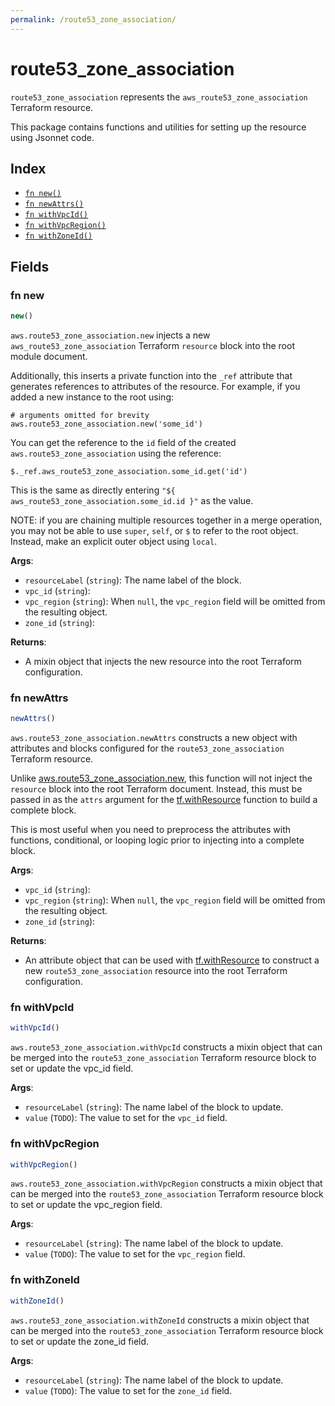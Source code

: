 ```yaml
---
permalink: /route53_zone_association/
---
```


# route53_zone_association

`route53_zone_association` represents the `aws_route53_zone_association` Terraform resource.



This package contains functions and utilities for setting up the resource using Jsonnet code.


## Index

* [`fn new()`](#fn-new)
* [`fn newAttrs()`](#fn-newattrs)
* [`fn withVpcId()`](#fn-withvpcid)
* [`fn withVpcRegion()`](#fn-withvpcregion)
* [`fn withZoneId()`](#fn-withzoneid)

## Fields

### fn new

```ts
new()
```


`aws.route53_zone_association.new` injects a new `aws_route53_zone_association` Terraform `resource`
block into the root module document.

Additionally, this inserts a private function into the `_ref` attribute that generates references to attributes of the
resource. For example, if you added a new instance to the root using:

    # arguments omitted for brevity
    aws.route53_zone_association.new('some_id')

You can get the reference to the `id` field of the created `aws.route53_zone_association` using the reference:

    $._ref.aws_route53_zone_association.some_id.get('id')

This is the same as directly entering `"${ aws_route53_zone_association.some_id.id }"` as the value.

NOTE: if you are chaining multiple resources together in a merge operation, you may not be able to use `super`, `self`,
or `$` to refer to the root object. Instead, make an explicit outer object using `local`.

**Args**:
  - `resourceLabel` (`string`): The name label of the block.
  - `vpc_id` (`string`): 
  - `vpc_region` (`string`):  When `null`, the `vpc_region` field will be omitted from the resulting object.
  - `zone_id` (`string`): 

**Returns**:
- A mixin object that injects the new resource into the root Terraform configuration.


### fn newAttrs

```ts
newAttrs()
```


`aws.route53_zone_association.newAttrs` constructs a new object with attributes and blocks configured for the `route53_zone_association`
Terraform resource.

Unlike [aws.route53_zone_association.new](#fn-route53zoneassociationnew), this function will not inject the `resource`
block into the root Terraform document. Instead, this must be passed in as the `attrs` argument for the
[tf.withResource](https://github.com/tf-libsonnet/core/tree/main/docs#fn-withresource) function to build a complete block.

This is most useful when you need to preprocess the attributes with functions, conditional, or looping logic prior to
injecting into a complete block.

**Args**:
  - `vpc_id` (`string`): 
  - `vpc_region` (`string`):  When `null`, the `vpc_region` field will be omitted from the resulting object.
  - `zone_id` (`string`): 

**Returns**:
  - An attribute object that can be used with [tf.withResource](https://github.com/tf-libsonnet/core/tree/main/docs#fn-withresource) to construct a new `route53_zone_association` resource into the root Terraform configuration.


### fn withVpcId

```ts
withVpcId()
```

`aws.route53_zone_association.withVpcId` constructs a mixin object that can be merged into the `route53_zone_association`
Terraform resource block to set or update the vpc_id field.



**Args**:
  - `resourceLabel` (`string`): The name label of the block to update.
  - `value` (`TODO`): The value to set for the `vpc_id` field.


### fn withVpcRegion

```ts
withVpcRegion()
```

`aws.route53_zone_association.withVpcRegion` constructs a mixin object that can be merged into the `route53_zone_association`
Terraform resource block to set or update the vpc_region field.



**Args**:
  - `resourceLabel` (`string`): The name label of the block to update.
  - `value` (`TODO`): The value to set for the `vpc_region` field.


### fn withZoneId

```ts
withZoneId()
```

`aws.route53_zone_association.withZoneId` constructs a mixin object that can be merged into the `route53_zone_association`
Terraform resource block to set or update the zone_id field.



**Args**:
  - `resourceLabel` (`string`): The name label of the block to update.
  - `value` (`TODO`): The value to set for the `zone_id` field.

